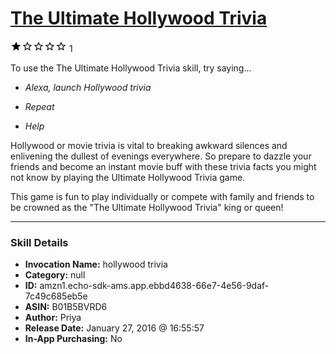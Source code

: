 # [The Ultimate Hollywood Trivia](http://alexa.amazon.com/#skills/amzn1.echo-sdk-ams.app.ebbd4638-66e7-4e56-9daf-7c49c685eb5e)
![1 stars](../../images/ic_star_black_18dp_1x.png)![1 stars](../../images/ic_star_border_black_18dp_1x.png)![1 stars](../../images/ic_star_border_black_18dp_1x.png)![1 stars](../../images/ic_star_border_black_18dp_1x.png)![1 stars](../../images/ic_star_border_black_18dp_1x.png) 1

To use the The Ultimate Hollywood Trivia skill, try saying...

* *Alexa, launch Hollywood trivia*

* *Repeat*

* *Help*

Hollywood or movie trivia is vital to breaking awkward silences and enlivening the dullest of evenings everywhere.  So prepare to dazzle your friends and become an instant movie buff with these trivia facts you might not know by playing the Ultimate Hollywood Trivia game.

This game is fun to play individually or compete with  family and friends to be crowned as the "The Ultimate Hollywood Trivia" king or queen!

***

### Skill Details

* **Invocation Name:** hollywood trivia
* **Category:** null
* **ID:** amzn1.echo-sdk-ams.app.ebbd4638-66e7-4e56-9daf-7c49c685eb5e
* **ASIN:** B01B5BVRD6
* **Author:** Priya
* **Release Date:** January 27, 2016 @ 16:55:57
* **In-App Purchasing:** No
